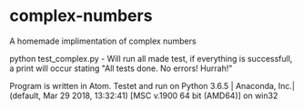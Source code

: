# complex-numbers
A homemade implimentation of complex numbers

python test_complex.py - Will run all made test, if everything is successfull, a print will occur stating "All tests done. No errors! Hurrah!"

Program is written in Atom.
Testet and run on Python 3.6.5 | Anaconda, Inc.| (default, Mar 29 2018, 13:32:41) [MSC v.1900 64 bit (AMD64)] on win32
